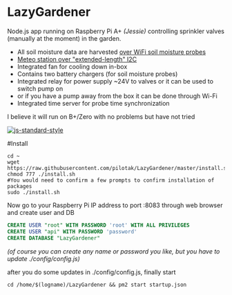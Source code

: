 LazyGardener
==========
Node.js app running on Raspberry Pi A+ _(Jessie)_ controlling sprinkler valves (manually at the moment) in the garden.

* All soil moisture data are harvested [over WiFi soil moisture probes](../../../LazyGardener-probes)
* [Meteo station over "extended-length" I2C](../../../LazyGardener-meteo)
* Integrated fan for cooling down in-box
* Contains two battery chargers (for soil moisture probes)
* Integrated relay for power supply ~24V to valves or it can be used to switch pump on
* or if you have a pump away from the box it can be done through Wi-Fi
* Integrated time server for probe time synchronization

I believe it will run on B+/Zero with no problems but have not tried

[![js-standard-style](https://cdn.rawgit.com/feross/standard/master/badge.svg)](https://github.com/feross/standard)

#Install
```Shell
cd ~
wget https://raw.githubusercontent.com/pilotak/LazyGardener/master/install.sh
chmod 777 ./install.sh
#You would need to confirm a few prompts to confirm installation of packages
sudo ./install.sh 
```
Now go to your Raspberry Pi IP address to port :8083 through web browser and create user and DB
```SQL
CREATE USER "root" WITH PASSWORD 'root' WITH ALL PRIVILEGES
CREATE USER "api" WITH PASSWORD 'password'
CREATE DATABASE "LazyGardener"
```
_(of course you can create any name or password you like, but you have to update ./config/config.js)_

after you do some updates in ./config/config.js, finally start
```Shell
cd /home/$(logname)/LazyGardener && pm2 start startup.json
```
